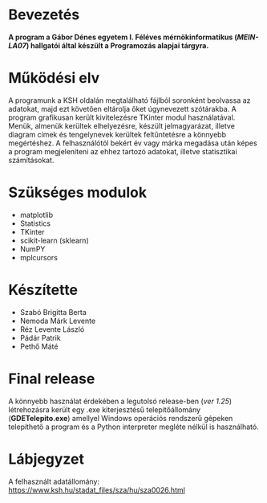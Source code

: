 
# Bevezetés
__A program a Gábor Dénes egyetem I. Féléves mérnökinformatikus (_MEIN-LA07_) hallgatói által készült a Programozás alapjai tárgyra.__

# Működési elv
A programunk a KSH oldalán megtalálható fájlból soronként beolvassa az adatokat, majd ezt követően eltárolja őket úgynevezett szótárakba. A program grafikusan került kivitelezésre TKinter modul használatával. Menük, almenük kerültek elhelyezésre, készült jelmagyarázat, illetve diagram címek és tengelynevek kerültek feltűntetésre a könnyebb megértéshez. A felhasználótól bekért év vagy márka megadása után képes a program megjeleníteni az ehhez tartozó adatokat, illetve statisztikai számításokat.

# Szükséges modulok
- matplotlib
- Statistics
- TKinter
- scikit-learn (sklearn)
- NumPY
- mplcursors

# Készítette
- Szabó Brigitta Berta
- Nemoda Márk Levente
- Réz Levente László
- Pádár Patrik
- Pethő Máté

# Final release
A könnyebb használat érdekében a legutolsó release-ben (_ver 1.25_) létrehozásra került egy .exe kiterjesztésű telepítőállomány (__GDETelepito.exe__) amellyel Windows operációs rendszerű gépeken telepíthető a program és a Python interpreter megléte nélkül is használható. 

# Lábjegyzet
A felhasznált adatállomány: https://www.ksh.hu/stadat_files/sza/hu/sza0026.html
